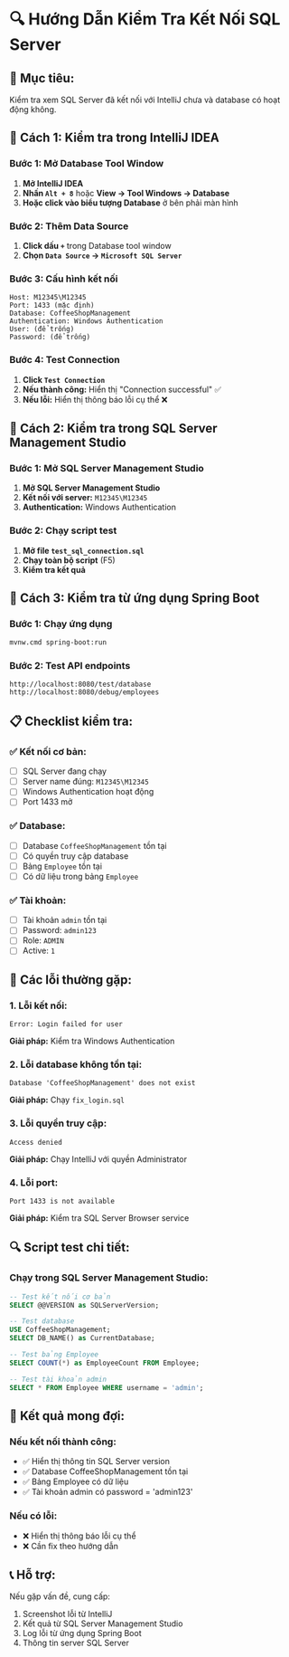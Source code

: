 # 🔍 Hướng Dẫn Kiểm Tra Kết Nối SQL Server

## 🎯 Mục tiêu:
Kiểm tra xem SQL Server đã kết nối với IntelliJ chưa và database có hoạt động không.

## 🔧 Cách 1: Kiểm tra trong IntelliJ IDEA

### **Bước 1: Mở Database Tool Window**
1. **Mở IntelliJ IDEA**
2. **Nhấn `Alt + 8`** hoặc **View → Tool Windows → Database**
3. **Hoặc click vào biểu tượng Database** ở bên phải màn hình

### **Bước 2: Thêm Data Source**
1. **Click dấu `+`** trong Database tool window
2. **Chọn `Data Source` → `Microsoft SQL Server`**

### **Bước 3: Cấu hình kết nối**
```
Host: M12345\M12345
Port: 1433 (mặc định)
Database: CoffeeShopManagement
Authentication: Windows Authentication
User: (để trống)
Password: (để trống)
```

### **Bước 4: Test Connection**
1. **Click `Test Connection`**
2. **Nếu thành công:** Hiển thị "Connection successful" ✅
3. **Nếu lỗi:** Hiển thị thông báo lỗi cụ thể ❌

## 🔧 Cách 2: Kiểm tra trong SQL Server Management Studio

### **Bước 1: Mở SQL Server Management Studio**
1. **Mở SQL Server Management Studio**
2. **Kết nối với server:** `M12345\M12345`
3. **Authentication:** Windows Authentication

### **Bước 2: Chạy script test**
1. **Mở file `test_sql_connection.sql`**
2. **Chạy toàn bộ script** (F5)
3. **Kiểm tra kết quả**

## 🔧 Cách 3: Kiểm tra từ ứng dụng Spring Boot

### **Bước 1: Chạy ứng dụng**
```bash
mvnw.cmd spring-boot:run
```

### **Bước 2: Test API endpoints**
```
http://localhost:8080/test/database
http://localhost:8080/debug/employees
```

## 📋 Checklist kiểm tra:

### **✅ Kết nối cơ bản:**
- [ ] SQL Server đang chạy
- [ ] Server name đúng: `M12345\M12345`
- [ ] Windows Authentication hoạt động
- [ ] Port 1433 mở

### **✅ Database:**
- [ ] Database `CoffeeShopManagement` tồn tại
- [ ] Có quyền truy cập database
- [ ] Bảng `Employee` tồn tại
- [ ] Có dữ liệu trong bảng `Employee`

### **✅ Tài khoản:**
- [ ] Tài khoản `admin` tồn tại
- [ ] Password: `admin123`
- [ ] Role: `ADMIN`
- [ ] Active: `1`

## 🚨 Các lỗi thường gặp:

### **1. Lỗi kết nối:**
```
Error: Login failed for user
```
**Giải pháp:** Kiểm tra Windows Authentication

### **2. Lỗi database không tồn tại:**
```
Database 'CoffeeShopManagement' does not exist
```
**Giải pháp:** Chạy `fix_login.sql`

### **3. Lỗi quyền truy cập:**
```
Access denied
```
**Giải pháp:** Chạy IntelliJ với quyền Administrator

### **4. Lỗi port:**
```
Port 1433 is not available
```
**Giải pháp:** Kiểm tra SQL Server Browser service

## 🔍 Script test chi tiết:

### **Chạy trong SQL Server Management Studio:**
```sql
-- Test kết nối cơ bản
SELECT @@VERSION as SQLServerVersion;

-- Test database
USE CoffeeShopManagement;
SELECT DB_NAME() as CurrentDatabase;

-- Test bảng Employee
SELECT COUNT(*) as EmployeeCount FROM Employee;

-- Test tài khoản admin
SELECT * FROM Employee WHERE username = 'admin';
```

## 🎯 Kết quả mong đợi:

### **Nếu kết nối thành công:**
- ✅ Hiển thị thông tin SQL Server version
- ✅ Database CoffeeShopManagement tồn tại
- ✅ Bảng Employee có dữ liệu
- ✅ Tài khoản admin có password = 'admin123'

### **Nếu có lỗi:**
- ❌ Hiển thị thông báo lỗi cụ thể
- ❌ Cần fix theo hướng dẫn

## 📞 Hỗ trợ:

Nếu gặp vấn đề, cung cấp:
1. Screenshot lỗi từ IntelliJ
2. Kết quả từ SQL Server Management Studio
3. Log lỗi từ ứng dụng Spring Boot
4. Thông tin server SQL Server 